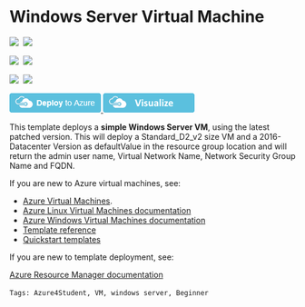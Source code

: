 # Windows Server Virtual Machine

<IMG SRC="https://azurequickstartsservice.blob.core.windows.net/badges/101-vm-simpleWinServer/PublicLastTestDate.svg" />&nbsp;
<IMG SRC="https://azurequickstartsservice.blob.core.windows.net/badges/101-vm-simpleWinServer/PublicDeployment.svg" />&nbsp;

<IMG SRC="https://azurequickstartsservice.blob.core.windows.net/badges/101-vm-simpleWinServer/FairfaxLastTestDate.svg" />&nbsp;
<IMG SRC="https://azurequickstartsservice.blob.core.windows.net/badges/101-vm-simpleWinServer/FairfaxDeployment.svg" />&nbsp;

<IMG SRC="https://azurequickstartsservice.blob.core.windows.net/badges/101-vm-simpleWinServer/BestPracticeResult.svg" />&nbsp;
<IMG SRC="https://azurequickstartsservice.blob.core.windows.net/badges/101-vm-simpleWinServer/CredScanResult.svg" />&nbsp;

<a href="https://portal.azure.com/#create/Microsoft.Template/uri/https%3A%2F%2Fraw.githubusercontent.com%2FAzure4StudentQSTemplates%2Fazure-quickstart-templates%2Fmaster%2F101-vm-simpleWinServer%2Fazuredeploy.json" target="_blank">
<img src="https://raw.githubusercontent.com/Azure/azure-quickstart-templates/master/1-CONTRIBUTION-GUIDE/images/deploytoazure.png"/>
</a><a href="http://armviz.io/#/?load=https%3A%2F%2Fraw.githubusercontent.com%2FAzure4StudentQSTemplates%2Fazure-quickstart-templates%2Fmaster%2F101-vm-simpleWinServer%2Fazuredeploy.json" target="_blank">
<img src="https://raw.githubusercontent.com/Azure/azure-quickstart-templates/master/1-CONTRIBUTION-GUIDE/images/visualizebutton.png"/>
</a>

This template deploys a **simple Windows Server VM**,  using the latest patched version. This will deploy a Standard_D2_v2 size VM and a 2016-Datacenter Version as defaultValue in the resource group location and will return the admin user name, Virtual Network Name, Network Security Group Name and FQDN.

If you are new to Azure virtual machines, see:

- [Azure Virtual Machines](https://azure.microsoft.com/services/virtual-machines/).
- [Azure Linux Virtual Machines documentation](https://docs.microsoft.com/azure/virtual-machines/linux/)
- [Azure Windows Virtual Machines documentation](https://docs.microsoft.com/azure/virtual-machines/windows/)
- [Template reference](https://docs.microsoft.com/azure/templates/microsoft.compute/allversions)
- [Quickstart templates](https://azure.microsoft.com/resources/templates/?resourceType=Microsoft.Compute&pageNumber=1&sort=Popular)

If you are new to template deployment, see:

[Azure Resource Manager documentation](https://docs.microsoft.com/azure/azure-resource-manager/)

`Tags: Azure4Student, VM, windows server, Beginner`  
